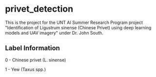# privet_detection

This is the project for the UNT AI Summer Research Program project "Identification of Ligustrum sinense (Chinese Privet) using deep learning models and UAV imagery" under Dr. John South.

## Label Information
0 - Chinese privet (L. sinense)

1 - Yew (Taxus spp.)